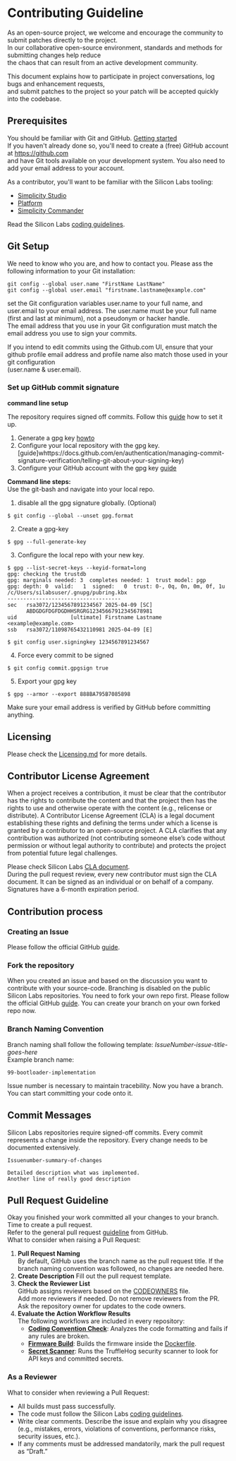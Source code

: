 # Contributing Guideline
As an open-source project, we welcome and encourage the community to submit patches directly to the project.  
In our collaborative open-source environment, standards and methods for submitting changes help reduce  
the chaos that can result from an active development community.

This document explains how to participate in project conversations, log bugs and enhancement requests,  
and submit patches to the project so your patch will be accepted quickly into the codebase.

## Prerequisites
You should be familiar with Git and GitHub. [Getting started](https://docs.github.com/en/get-started)  
If you haven't already done so, you'll need to create a (free) GitHub account at https://github.com  
and have Git tools available on your development system. You also need to add your email address to your account.

As a contributor, you'll want to be familiar with the Silicon Labs tooling:
- [Simplicity Studio](https://docs.silabs.com/simplicity-studio-5-users-guide/latest/ss-5-users-guide-overview/)  
- [Platform](https://docs.silabs.com/gecko-platform/latest/platform-overview/)  
- [Simplicity Commander](https://docs.silabs.com/simplicity-commander/latest/simplicity-commander-start/)  

Read the Silicon Labs [coding guidelines](https://github.com/SiliconLabsSoftware/agreements-and-guidelines/blob/main/coding_standard.md).  
## Git Setup
We need to know who you are, and how to contact you. Please ass the following information to your Git installation:
```
git config --global user.name "FirstName LastName"
git config --global user.email "firstname.lastname@example.com"
```
set the Git configuration variables user.name to your full name, and user.email to your email address.
The user.name must be your full name (first and last at minimum), not a pseudonym or hacker handle.  
The email address that you use in your Git configuration must match the email address you use to sign your commits.  

If you intend to edit commits using the Github.com UI, ensure that your github profile email address and profile name also match those used in your git configuration  
(user.name & user.email).

### Set up GitHub commit signature

**command line setup**

The repository requires signed off commits. Follow this [guide](https://docs.github.com/en/authentication/managing-commit-signature-verification/signing-commits) how to set it up.
1. Generate a gpg key [howto](https://docs.github.com/en/authentication/managing-commit-signature-verification/generating-a-new-gpg-key)
2. Configure your local repository with the gpg key. [guide]whttps://docs.github.com/en/authentication/managing-commit-signature-verification/telling-git-about-your-signing-key)
3. Configure your GitHub account with the gpg key [guide](https://docs.github.com/en/authentication/managing-commit-signature-verification/associating-an-email-with-your-gpg-key)

**Command line steps:**  
Use the git-bash and navigate into your local repo.
1. disable all the gpg signature globally. (Optional)
```
$ git config --global --unset gpg.format
```
2. Create a gpg-key
```
$ gpg --full-generate-key
```
3. Configure the local repo with your new key.
```
$ gpg --list-secret-keys --keyid-format=long
gpg: checking the trustdb
gpg: marginals needed: 3  completes needed: 1  trust model: pgp
gpg: depth: 0  valid:   1  signed:   0  trust: 0-, 0q, 0n, 0m, 0f, 1u
/c/Users/silabsuser/.gnupg/pubring.kbx
------------------------------------
sec   rsa3072/1234567891234567 2025-04-09 [SC]
      ABDGDGFDGFDGDHHSRGRG12345667912345678981
uid                 [ultimate] Firstname Lastname <example@example.com>
ssb   rsa3072/11098765432110981 2025-04-09 [E]

$ git config user.signingkey 1234567891234567
```
4. Force every commit to be signed
```
$ git config commit.gpgsign true
```
5. Export your gpg key
```
$ gpg --armor --export 888BA795B7085898
```
Make sure your email address is verified by GitHub before committing anything.

## Licensing
Please check the [Licensing.md](../LICENSE.md) for more details.

## Contributor License Agreement
When a project receives a contribution, it must be clear that the contributor has the rights to contribute the content and that the project then has the rights to use and otherwise operate with the content (e.g., relicense or distribute). A Contributor License Agreement (CLA) is a legal document establishing these rights and defining the terms under which a license is granted by a contributor to an open-source project. A CLA clarifies that any contribution was authorized (not contributing someone else’s code without permission or without legal authority to contribute) and protects the project from potential future legal challenges.

Please check Silicon Labs [CLA document](https://github.com/SiliconLabsSoftware/agreements-and-guidelines/blob/main/contributor_license_agreement.md).  
During the pull request review, every new contributor must sign the CLA document. It can be signed as an individual or on behalf of a company.  
Signatures have a 6-month expiration period.

## Contribution process
### Creating an Issue
Please follow the official GitHub [guide](https://opensource.guide/how-to-contribute/#opening-an-issue).

### Fork the repository
When you created an issue and based on the discussion you want to contribute with your source-code.
Branching is disabled on the public Silicon Labs repositories. You need to fork your own repo first.
Please follow the official GitHub [guide](https://docs.github.com/en/get-started/exploring-projects-on-github/contributing-to-a-project).
You can create your branch on your own forked repo now.

### Branch Naming Convention
Branch naming shall follow the following template: *IssueNumber-issue-title-goes-here*  
Example branch name:
```
99-bootloader-implementation
```
Issue number is necessary to maintain tracebility.
Now you have a branch. You can start committing your code onto it.

## Commit Messages

Silicon Labs repositories require signed-off commits.
Every commit represents a change inside the repository. Every change needs to be documented extensively.  
```
Issuenumber-summary-of-changes

Detailed description what was implemented.
Another line of really good description
```

## Pull Request Guideline
Okay you finished your work committed all your changes to your branch. Time to create a pull request.  
Refer to the general pull request [guideline](https://opensource.guide/how-to-contribute/#opening-a-pull-request) from GitHub.  
What to consider when raising a Pull Request:  
1. **Pull Request Naming**  
   By default, GitHub uses the branch name as the pull request title. If the branch naming convention was followed, no changes are needed here.
2. **Create Description**
   Fill out the pull request template.
3. **Check the Reviewer List**  
   GitHub assigns reviewers based on the [CODEOWNERS](CODEOWNERS) file.  
   Add more reviewers if needed. Do not remove reviewers from the PR. Ask the repository owner for updates to the code owners.
4. **Evaluate the Action Workflow Results**  
   The following workflows are included in every repository:
   - **[Coding Convention Check](workflows/00-Check-Code-Convention.yml)**: Analyzes the code formatting and fails if any rules are broken.
   - **[Firmware Build](workflows/02-Build-Firmware.yml)**: Builds the firmware inside the [Dockerfile](../Dockerfile).  
   - **[Secret Scanner](workflows/04-TruffleHog-Security-Scan.yml)**: Runs the TruffleHog security scanner to look for API keys and committed secrets.

### As a Reviewer

What to consider when reviewing a Pull Request:

- All builds must pass successfully.
- The code must follow the Silicon Labs [coding guidelines](https://github.com/SiliconLabsSoftware/agreements-and-guidelines/blob/main/coding_standard.md).
- Write clear comments. Describe the issue and explain why you disagree (e.g., mistakes, errors, violations of conventions, performance risks, security issues, etc.).
- If any comments must be addressed mandatorily, mark the pull request as “Draft.”
